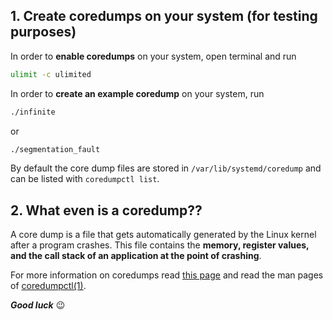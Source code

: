 ## 1. Create coredumps on your system (for testing purposes) 

In order to **enable coredumps** on your system, open terminal and run

```bash
ulimit -c ulimited
```

In order to **create an example coredump** on your system, run

```bash
./infinite
```

or

```bash
./segmentation_fault
```

By default the core dump files are stored in `/var/lib/systemd/coredump` and can be listed with 
`coredumpctl list`. 

## 2. What even is a coredump??

A core dump is a file that gets automatically generated by the Linux kernel after a program crashes. This file contains the 
**memory, register values, and the call stack of an application at the point of crashing**.

For more information on coredumps read [this page](https://www.baeldung.com/linux/managing-core-dumps) and read the man pages of [coredumpctl(1)](https://www.man7.org/linux/man-pages/man1/coredumpctl.1.html).

***Good luck*** :wink:
